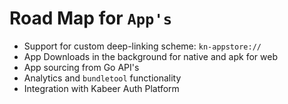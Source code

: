 # Road Map for `App's`

- Support for custom deep-linking scheme: `kn-appstore://`
- App Downloads in the background for native and apk for web
- App sourcing from Go API's
- Analytics and `bundletool` functionality
- Integration with Kabeer Auth Platform